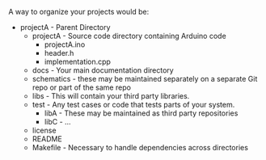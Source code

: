 A way to organize your projects would be:

* projectA - Parent Directory
  * projectA - Source code directory containing Arduino code
    * projectA.ino
    * header.h
    * implementation.cpp
  * docs - Your main documentation directory
  * schematics - these may be maintained separately on a separate Git repo or part of the same repo
  * libs - This will contain your third party libraries.
  * test - Any test cases or code that tests parts of your system. 
    * libA - These may be maintained as third party repositories
    * libC - ...
  * license
  * README
  * Makefile - Necessary to handle dependencies across directories
